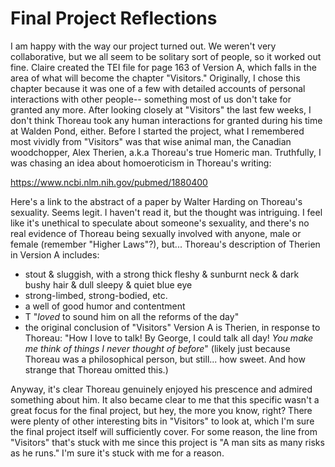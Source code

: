 # Final Project Reflections

I am happy with the way our project turned out. We weren't very collaborative, but we all seem to be solitary sort of people, so it worked out fine. Claire created the TEI file for page 163 of Version A, which falls in the area of what will become the chapter "Visitors." Originally, I chose this chapter because it was one of a few with detailed accounts of personal interactions with other people-- something most of us don't take for granted any more. After looking closely at "Visitors" the last few weeks, I don't think Thoreau took any human interactions for granted during his time at Walden Pond, either. Before I started the project, what I remembered most vividly from "Visitors" was that wise animal man, the Canadian woodchopper, Alex Therien, a.k.a Thoreau's true Homeric man. Truthfully, I was chasing an idea about homoeroticism in Thoreau's writing: 

https://www.ncbi.nlm.nih.gov/pubmed/1880400 

Here's a link to the abstract of a paper by Walter Harding on Thoreau's sexuality. Seems legit. I haven't read it, but the thought was intriguing. I feel like it's unethical to speculate about someone's sexuality, and there's no real evidence of Thoreau being sexually involved with anyone, male or female (remember "Higher Laws"?), but... Thoreau's description of Therien in Version A includes: 

- stout & sluggish, with a strong thick fleshy & sunburnt neck & dark bushy hair & dull sleepy & quiet blue eye
- strong-limbed, strong-bodied, etc.
- a well of good humor and contentment
- T "*loved* to sound him on all the reforms of the day" 
- the original conclusion of "Visitors" Version A is Therien, in response to Thoreau: "How I love to talk! By George, I could talk all day! *You make me think of things I never thought of before*" (likely just because Thoreau was a philosophical person, but still... how sweet. And how strange that Thoreau omitted this.)

Anyway, it's clear Thoreau genuinely enjoyed his prescence and admired something about him. It also became clear to me that this specific wasn't a great focus for the final project, but hey, the more you know, right? There were plenty of other interesting bits in "Visitors" to look at, which I'm sure the final project itself will sufficiently cover. For some reason, the line from "Visitors" that's stuck with me since this project is "A man sits as many risks as he runs." I'm sure it's stuck with me for a reason.  